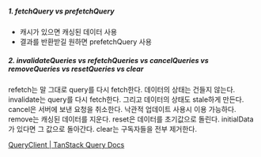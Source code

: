 
##### 1. fetchQuery vs prefetchQuery

- 캐시가 있으면 캐싱된 데이터 사용
- 결과를 반환받길 원하면 prefetchQuery 사용

##### 2. invalidateQueries vs refetchQueries vs cancelQueries vs removeQueries vs resetQueries vs clear

refetch는 말 그대로 query를 다시 fetch한다. 데이터의 상태는 건들지 않는다.
invalidate는 query를 다시 fetch한다. 그리고 데이터의 상태도 stale하게 만든다.
cancel은 서버에 보낸 요청을 취소한다. 낙관적 업데이트 사용시 이용 가능하다.
remove는 캐싱된 데이터를 지운다.
reset은 데이터를 초기값으로 돌린다. initialData가 있다면 그 값으로 돌아간다.
clear는 구독자들을 전부 제거한다.





[QueryClient | TanStack Query Docs](https://tanstack.com/query/v5/docs/reference/QueryClient)
